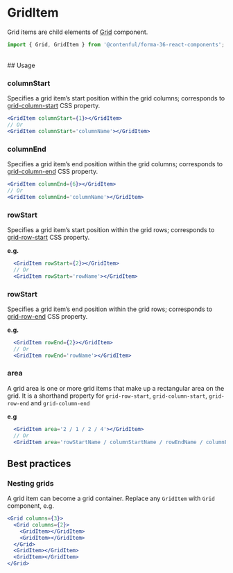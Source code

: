 # GridItem

Grid items are child elements of [Grid](./info/components-grid--default) component.

```js
import { Grid, GridItem } from '@contenful/forma-36-react-components';
```
<br />
## Usage

### columnStart
Specifies a grid item’s start position within the grid columns; corresponds to [grid-column-start](https://developer.mozilla.org/en-US/docs/Web/CSS/grid-column-start) CSS property.

```jsx
<GridItem columnStart={1}></GridItem>
// Or 
<GridItem columnStart='columnName'></GridItem>
```


### columnEnd
Specifies a grid item’s end position within the grid columns; corresponds to [grid-column-end](https://developer.mozilla.org/en-US/docs/Web/CSS/grid-column-end) CSS property.

```jsx
<GridItem columnEnd={6}></GridItem>
// Or 
<GridItem columnEnd='columnName'></GridItem>
```

### rowStart
Specifies a grid item’s start position within the grid rows; corresponds to [grid-row-start](https://developer.mozilla.org/en-US/docs/Web/CSS/grid-row-start) CSS property.

**e.g.**

```jsx
  <GridItem rowStart={2}></GridItem>
  // Or
  <GridItem rowStart='rowName'></GridItem>
```

### rowStart
Specifies a grid item’s end position within the grid rows; corresponds to [grid-row-end](https://developer.mozilla.org/en-US/docs/Web/CSS/grid-row-end) CSS property.

**e.g.**

```jsx
  <GridItem rowEnd={2}></GridItem>
  // Or
  <GridItem rowEnd='rowName'></GridItem>
```

### area
A grid area is one or more grid items that make up a rectangular area on the grid. 
It is a shorthand property for `grid-row-start`, `grid-column-start`, `grid-row-end` and `grid-column-end`

**e.g**

```jsx
  <GridItem area='2 / 1 / 2 / 4'></GridItem>
  // Or
  <GridItem area='rowStartName / columnStartName / rowEndName / columnEndName'></GridItem>
```


## Best practices

### Nesting grids
A grid item can become a grid container. Replace any `GridItem` with `Grid` component, e.g.

```jsx
<Grid columns={3}>
  <Grid columns={2}>
    <GridItem></GridItem>
    <GridItem></GridItem>
  </Grid>
  <GridItem></GridItem>
  <GridItem></GridItem>
</Grid>
```